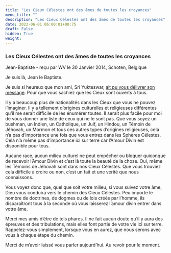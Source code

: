 ```yaml
---
title: "Les Cieux Célestes ont des âmes de toutes les croyances"
menu_title: ""
description: "Les Cieux Célestes ont des âmes de toutes les croyances"
date: 2022-06-01 06:00:01+00:75
draft: False
hidden: True
weight:
---
```

### Les Cieux Célestes ont des âmes de toutes les croyances

Jean-Baptiste - reçu par WV le 30 Janvier 2014, Schoten, Belgique

Je suis là, Jean le Baptiste.

Je suis si heureux que mon ami, Sri Yukteswar, [ait pu vous délivrer son message](/fr-contemporary-messages/fr-contemporary-messages-by-date-order/fr-contemporary-messages-2014/fr-2014-1-30-2-fab-sri-yarisupta.md). Pour que vous sachiez que les Cieux sont ouverts à tous.

Il y a beaucoup plus de nationalités dans les Cieux que vous ne pouvez l’imaginer. Il y a tellement d’origines culturelles et religieuses différentes qu’il me serait difficile de les énumérer toutes. Il serait plus facile pour moi de vous donner une liste de ceux qui ne le sont pas. Que vous soyez un bushman, un Indien, un Catholique, un Juif, un Hindou, un Témoin de Jéhovah, un Mormon et tous ces autres types d’origines religieuses, cela n’a pas d’importance une fois que vous entrez dans les Sphères Célestes. Cela n’a même pas d’importance ici sur terre car l’Amour Divin est disponible pour tous.

Aucune race, aucun milieu culturel ne peut empêcher ou bloquer quiconque de recevoir l’Amour Divin et c’est là toute la beauté de la chose. Oui, même les Témoins de Jéhovah sont dans nos Cieux Célestes. Que vous trouviez cela difficile à croire ou non, c’est un fait et une vérité que nous connaissons.

Vous voyez donc que, quel que soit votre milieu, si vous suivez votre âme, Dieu vous conduira vers le chemin des Cieux Célestes. Peu importe le nombre de doctrines, de dogmes ou de lois créés par l’homme, ils disparaîtront tous à la seconde où vous laisserez l’amour divin entrer dans votre âme.

Merci mes amis d’être de tels phares. Il ne fait aucun doute qu’il y aura des épreuves et des tribulations, mais elles font partie de votre vie ici sur terre. Rappelez-vous simplement, lorsque vous en aurez, que nous serons avec vous à chaque étape du chemin.

Merci de m’avoir laissé vous parler aujourd’hui. Au revoir pour le moment.



